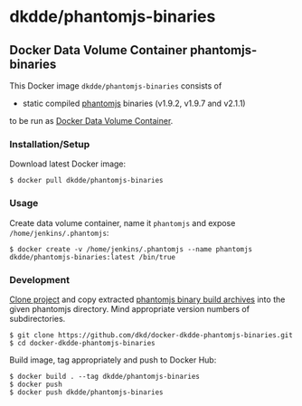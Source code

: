 # dkdde/phantomjs-binaries

## Docker Data Volume Container phantomjs-binaries

This Docker image `dkdde/phantomjs-binaries` consists of

* static compiled [phantomjs](https://github.com/ariya/phantomjs) binaries (v1.9.2, v1.9.7 and v2.1.1)

to be run as [Docker Data Volume Container](https://docs.docker.com/engine/tutorials/dockervolumes/).

### Installation/Setup

Download latest Docker image:

    $ docker pull dkdde/phantomjs-binaries

### Usage

Create data volume container, name it `phantomjs` and expose `/home/jenkins/.phantomjs`:

    $ docker create -v /home/jenkins/.phantomjs --name phantomjs dkdde/phantomjs-binaries:latest /bin/true

### Development

[Clone project](https://github.com/dkd/docker-dkdde-phantomjs-binaries) and copy extracted [phantomjs binary build archives](http://phantomjs.org/build.html) into the given phantomjs directory. Mind appropriate version numbers of subdirectories.

    $ git clone https://github.com/dkd/docker-dkdde-phantomjs-binaries.git
    $ cd docker-dkdde-phantomjs-binaries

Build image, tag appropriately and push to Docker Hub:

    $ docker build . --tag dkdde/phantomjs-binaries
    $ docker push 
    $ docker push dkdde/phantomjs-binaries
